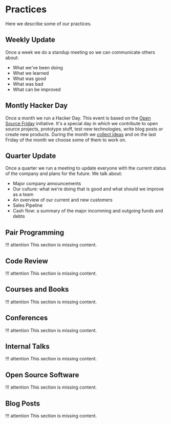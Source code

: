 # Practices

Here we describe some of our practices.

## Weekly Update

Once a week we do a standup meeting so we can communicate others about:

* What we've been doing
* What we learned
* What was good
* What was bad
* What can be improved

## Montly Hacker Day

Once a month we run a Hacker Day. This event is based on the
[Open Source Friday](https://opensourcefriday.com/businesses) initiative.
It's a special day in which we contribute to open source projects, prototype
stuff, test new technologies, write blog posts or create new products.
During the month we [collect ideas](https://trello.com/b/6Qg8rle1/guia-dos-mochileiros)
and on the last Friday of the month we choose some of them to work on.

## Quarter Update

Once a quarter we run a meeting to update everyone with the current status of the
company and plans for the future. We talk about:

* Major company announcements
* Our culture: what we're doing that is good and what should we improve as a team
* An overview of our current and new customers
* Sales Pipeline
* Cash flow: a summary of the major incomming and outgoing funds and debts

## Pair Programming

!!! attention
    This section is missing content.

## Code Review

!!! attention
    This section is missing content.

## Courses and Books

!!! attention
    This section is missing content.

## Conferences

!!! attention
    This section is missing content.

## Internal Talks

!!! attention
    This section is missing content.

## Open Source Software

!!! attention
    This section is missing content.

## Blog Posts

!!! attention
    This section is missing content.
